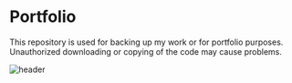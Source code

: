 # Portfolio
This repository is used for backing up my work or for portfolio purposes. Unauthorized downloading or copying of the code may cause problems.

![header](https://capsule-render.vercel.app/api?type=rect&color=0:f2a007,90:0e497d&height=300&text=openplayceo's%20-nl-portfolio&fontSize=35&fontAlign=26&fontAlignY=50&fontColor=ffffff)
